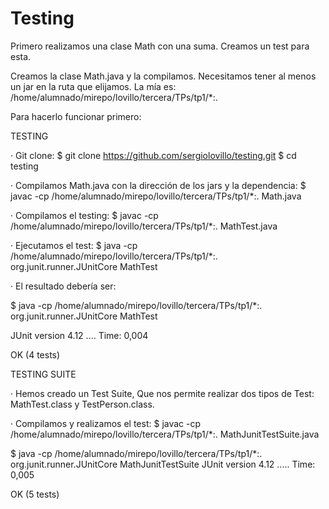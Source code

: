 # Testing

Primero realizamos una clase Math con una suma. Creamos un test para esta.

Creamos la clase Math.java y la compilamos. Necesitamos tener al menos un jar en la ruta que elijamos. La mía es: /home/alumnado/mirepo/lovillo/tercera/TPs/tp1/*:.

Para hacerlo funcionar primero:

TESTING

· Git clone:
$ git clone https://github.com/sergiolovillo/testing.git
$ cd testing

· Compilamos Math.java con la dirección de los jars y la dependencia:
$ javac -cp /home/alumnado/mirepo/lovillo/tercera/TPs/tp1/*:.  Math.java

· Compilamos el testing:
$ javac -cp /home/alumnado/mirepo/lovillo/tercera/TPs/tp1/*:.  MathTest.java

· Ejecutamos el test:
$ java -cp /home/alumnado/mirepo/lovillo/tercera/TPs/tp1/*:. org.junit.runner.JUnitCore  MathTest

· El resultado debería ser:

$ java -cp /home/alumnado/mirepo/lovillo/tercera/TPs/tp1/*:. org.junit.runner.JUnitCore  MathTest

JUnit version 4.12
....
Time: 0,004

OK (4 tests)

TESTING SUITE

· Hemos creado un Test Suite, Que nos permite realizar dos tipos de Test:
MathTest.class y TestPerson.class.

· Compilamos y realizamos el test:
$ javac -cp /home/alumnado/mirepo/lovillo/tercera/TPs/tp1/*:.  MathJunitTestSuite.java

$ java -cp /home/alumnado/mirepo/lovillo/tercera/TPs/tp1/*:. org.junit.runner.JUnitCore  MathJunitTestSuite
JUnit version 4.12
.....
Time: 0,005

OK (5 tests)
